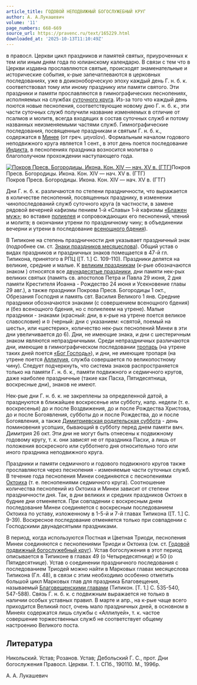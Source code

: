 ```yaml
---
article_title: ГОДОВОЙ НЕПОДВИЖНЫЙ БОГОСЛУЖЕБНЫЙ КРУГ
author: А. А.Лукашевич
volume: '11'
page_numbers: 668-669
source_url: https://pravenc.ru/text/165229.html
downloaded_at: '2025-10-13T11:10:49Z'
---
```


в правосл. Церкви цикл праздников и памятей святых, приуроченных к тем или иным дням года по юлианскому календарю. В связи с тем что в Церкви издавна прославляются святые, происходят знаменательные и исторические события, к-рые запечатлеваются в церковных последованиях, уже в доиконоборческую эпоху каждый день Г. н. б. к. соответствовал тому или иному празднику или памяти святого. Эти праздники и памяти прославляются в гимнографических песнопениях, исполняемых на службах [суточного круга](<https://pravenc.ru/text/суточного круга.html>). Из-за того что каждый день поются новые песнопения, соответствующие новому дню Г. н. б. к., эти части суточных служб получили название изменяемых в отличие от псалмов и молитв, всегда входящих в состав суточных служб и потому названных неизменяемыми частями служб. Гимнографические последования, посвященные праздникам и святым Г. н. б. к., содержатся в [Минее](https://pravenc.ru/text/Минея.html) (от греч. μηναῖον). Формальным началом годового неподвижного круга является 1 сент., в этот день поется последование [Индикта](https://pravenc.ru/text/Индикта.html), в песнопениях праздника возносится молитва о благополучном прохождении наступающего года.

[![Покров Пресв. Богородицы. Икона. Кон. XIV — нач. XV в. (ГТГ)](https://pravenc.ru/data/106/468/1234/i200.jpg "Кликните для увеличения картинки")](https://pravenc.ru/data/106/468/1234/i400.jpg)Покров Пресв. Богородицы. Икона. Кон. XIV — нач. XV в. (ГТГ)  
Покров Пресв. Богородицы. Икона. Кон. XIV — нач. XV в. (ГТГ)

Дни Г. н. б. к. различаются по степени праздничности, что выражается в количестве песнопений, посвященных празднику, в изменении чинопоследований служб суточного круга (в частности, в замене рядовой вечерней кафизмы пением 1-й «Славы» 1-й кафизмы [«Блажен муж»](<https://pravenc.ru/text/ Блажен муж .html>); во вставке [полиелея](https://pravenc.ru/text/полиелей.html) и сопровождающих его песнопений, чтений и молитв; в окончании утрени по праздничному чину; в объединении вечерни и утрени в последование [всенощного бдения](<https://pravenc.ru/text/всенощное бдение.html>)).

В Типиконе на степень праздничности дня указывает праздничный знак (подробнее см. ст. [Знаки праздников месяцеслова](<https://pravenc.ru/text/Знаки праздников месяцеслова.html>)). Общий устав о видах праздников и праздничных знаков помещается в 47-й гл. Типикона, принятого в РПЦ ([Т. 1.] С. 109-110). Праздники делятся на великие, средние и малые. К [великим праздникам](<https://pravenc.ru/text/великим праздникам.html>) (к-рые обозначаются знаком ) относятся все [двунадесятые праздники](<https://pravenc.ru/text/двунадесятые праздники.html>), дни памяти нек-рых великих святых (память св. апостолов Петра и Павла 29 июня, 2 дня памяти Крестителя Иоанна - Рождество 24 июня и Усекновение главы 29 авг.), а также праздники Покрова Пресв. Богородицы 1 окт., Обрезания Господня и память свт. Василия Великого 1 янв. Средние праздники обозначаются знаками (с совершением всенощного бдения) и (без всенощного бдения, но с полиелеем на утрене). Малые праздники - знаками (красный: дни, в к-рые на утрене поется великое славословие) и <span class="cu">🕃</span> (черный: дни с указанием: «святой, поемый на шесть», или «шестерик», количество нек-рых песнопений Минеи в эти дни увеличивается до 6). Дни, не имеющие знака, и дни с шестеричным знаком являются непраздничными. Среди непраздничных различаются дни, имеющие в гимнографическом последовании [тропарь](https://pravenc.ru/text/тропарь.html) (на утрене таких дней поется [«Бог Господь»](<https://pravenc.ru/text/ Бог Господь .html>)), и дни, не имеющие тропаря (на утрене поется [Аллилуия](https://pravenc.ru/text/Аллилуия.html), служба совершается по великопостному чину). Следует подчеркнуть, что система знаков распространяется только на памяти Г. н. б. к., памяти подвижного и седмичного кругов, даже наиболее праздничные (такие как Пасха, Пятидесятница, воскресные дни), знаков не имеют.

Нек-рые дни Г. н. б. к. не закреплены за определенной датой, а празднуются в ближайшее воскресенье или субботу, напр. недели (т. е. воскресенья) до и после Воздвижения, до и после Рождества Христова, до и после Богоявления, субботы до и после Рождества, до и после Богоявления, а также [Димитриевская родительская суббота](<https://pravenc.ru/text/Димитриевская родительская суббота.html>) - день поминовения усопших, бывающий в субботу перед днем памяти вмч. Димитрия 26 окт. Эти дни не могут быть отнесены к подвижному годовому кругу, т. к. они зависят не от праздника Пасхи, а лишь от положения воскресного или субботнего дня относительно того или иного праздника неподвижного круга.

Праздники и памяти седмичного и годового подвижного кругов также прославляются через песнопения - изменяемые части суточных служб. В течение года песнопения Минеи соединяются с песнопениями [Октоиха](https://pravenc.ru/text/Октоих.html) (т. е. песнопениями седмичного круга). Соотношение количества песнопений из Октоиха и Минеи зависит от степени праздничности дня. Так, в дни великих и средних праздников Октоих в будние дни отменяется. При совпадении с воскресным днем последование Минеи соединяется с воскресным последованием Октоиха по уставу, изложенному в 1-5-й и 7-й главах Типикона ([Т. 1.] С. 9-39). Воскресное последование отменяется только при совпадении с Господскими двунадесятыми праздниками.

В период, когда используются Постная и Цветная Триоди, песнопения Минеи соединяются с песнопениями Триоди и Октоиха (см. ст. [Годовой подвижный богослужебный круг](<https://pravenc.ru/text/Годовой подвижный богослужебный круг.html>)). Устав богослужения в этот период описывается в Типиконе в главах 49 (о Четыредесятнице) и 50 (о Пятидесятнице). Устав о соединении праздничного последования с последованием Триодей можно найти в Марковых главах месяцеслова Типикона (Гл. 48), в связи с этим необходимо особенно отметить большой цикл Марковых глав для праздника Благовещения, называемый [Благовещенскими главами](<https://pravenc.ru/text/Благовещенскими главами.html>) (Типикон. [Т. 1.] С. 535-540, 547-588). Связь Г. н. б. к. с подвижным выражается не только в наличии особых уставных правил. В марте и апр., на к-рые чаще всего приходится Великий пост, очень мало праздничных дней, в основном в Минеях содержатся лишь службы с «Аллилуей», т. к. частое совершение торжественных служб не соответствует общему настроению Великого поста.

## Литература

Никольский. Устав; Розанов. Устав; Дебольский Г. С., прот. Дни богослужения Правосл. Церкви. Т. 1. СПб., 190110. М., 1996р.

А. А.  Лукашевич
